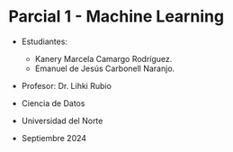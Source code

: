 # Parcial 1 - Machine Learning

- Estudiantes:

    - Kanery Marcela Camargo Rodríguez.
    - Emanuel de Jesús Carbonell Naranjo.

- Profesor: Dr. Lihki Rubio 

- Ciencia de Datos

- Universidad del Norte

- Septiembre 2024
